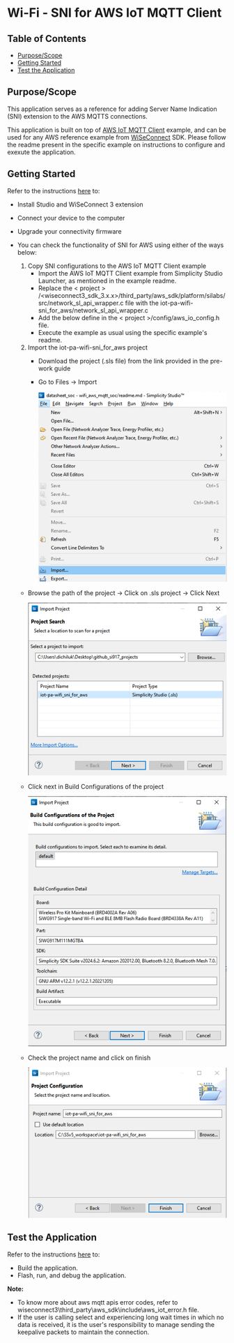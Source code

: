 # Wi-Fi - SNI for AWS IoT MQTT Client

## Table of Contents

- [Purpose/Scope](#purposescope)
- [Getting Started](#getting-started)
- [Test the Application](#test-the-application)


## Purpose/Scope

This application serves as a reference for adding Server Name Indication (SNI) extension to the AWS MQTTS connections. 

This application is built on top of [AWS IoT MQTT Client](https://github.com/SiliconLabs/wiseconnect/tree/master/examples/snippets/wlan/cloud_apps/aws/mqtt) example, and can be used for any AWS reference example from [WiSeConnect](https://github.com/SiliconLabs/wiseconnect/tree/master) SDK. Please follow the readme present in the specific example on instructions to configure and exexute the application.

## Getting Started

Refer to the instructions [here](https://docs.silabs.com/wiseconnect/latest/wiseconnect-getting-started/) to:

- Install Studio and WiSeConnect 3 extension
- Connect your device to the computer
- Upgrade your connectivity firmware
- You can check the functionality of SNI for AWS using either of the ways below:
  1. Copy SNI configurations to the AWS IoT MQTT Client example
      - Import the AWS IoT MQTT Client example from Simplicity Studio Launcher, as mentioned in the example readme.
      - Replace the < project > /<wiseconnect3_sdk_3.x.x>/third_party/aws_sdk/platform/silabs/src/network_sl_api_wrapper.c file with the iot-pa-wifi-sni_for_aws/network_sl_api_wrapper.c
      - Add the below define in the < project >/config/aws_io_config.h file.
      - Execute the example as usual using the specific example's readme.
  2. Import the iot-pa-wifi-sni_for_aws project
      - Download the project (.sls file) from the link provided in the pre-work guide
      - Go to Files -> Import

        ![](resources/readme/import1.PNG)

    - Browse the path of the project -> Click on .sls project -> Click Next

        ![](resources/readme/import2.PNG)

  - Click next in Build Configurations of the project

    ![](resources/readme/import3.PNG)

  - Check the project name and click on finish

    ![](resources/readme/import4.PNG)

## Test the Application

Refer to the instructions [here](https://docs.silabs.com/wiseconnect/latest/wiseconnect-getting-started/) to:

- Build the application.
- Flash, run, and debug the application.

**Note:**
- To know more about aws mqtt apis error codes, refer to wiseconnect3\third_party\aws_sdk\include\aws_iot_error.h file.
- If the user is calling select and experiencing long wait times in which no data is received, it is the user's responsibility to manage sending the keepalive packets to maintain the connection.

